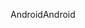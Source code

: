 <span data-ttu-id="6565d-101">Android</span><span class="sxs-lookup"><span data-stu-id="6565d-101">Android</span></span>